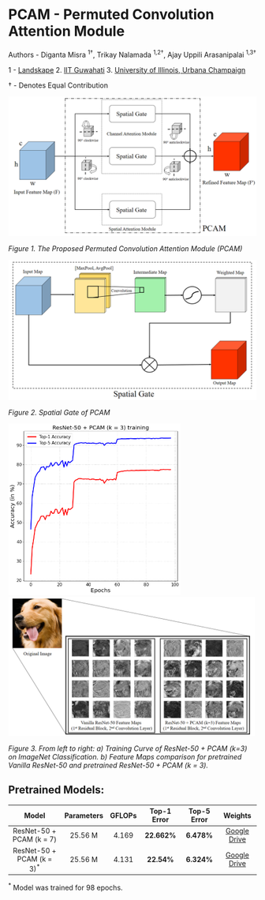 # PCAM - Permuted Convolution Attention Module

Authors - Diganta Misra <sup>1†</sup>, Trikay Nalamada <sup>1,2†</sup>, Ajay Uppili Arasanipalai <sup>1,3†</sup>

1 - [Landskape](https://www.landskape.org/)     2. [IIT Guwahati](https://rose.ntu.edu.sg/Pages/Home.aspx)   3. [University of Illinois, Urbana Champaign](https://illinois.edu/)

† - Denotes Equal Contribution

<div style="text-align:center"><img src ="figures/pbam.png"  width="1000"/></div>
<p>
    <em>Figure 1. The Proposed Permuted Convolution Attention Module (PCAM)</em>
</p>

<div style="text-align:center"><img src ="figures/spatial.png"  width="1000"/></div>
<p>
    <em>Figure 2. Spatial Gate of PCAM</em>
</p>

<p float="left">
  <img src ="figures/PCAM(k=3).png"  width="350"/>
  <img src ="figures/featuremap.png"  width="500"/>
</p>
<p>
    <em>Figure 3. From left to right:  a) Training Curve of ResNet-50 + PCAM (k=3) on ImageNet Classification. b) Feature Maps comparison for pretrained Vanilla ResNet-50 and pretrained ResNet-50 + PCAM (k = 3). </em>
</p>


## Pretrained Models:

|Model|Parameters|GFLOPs|Top-1 Error|Top-5 Error|Weights|
|:---:|:---:|:---:|:---:|:---:|:---:|
|ResNet-50 + PCAM (k = 7)|25.56 M|4.169|**22.662%**|**6.478%**|[Google Drive](https://drive.google.com/file/d/1wjQgkdqkUhnk_USq9e_fDwy62s64_Sq-/view)|
|ResNet-50 + PCAM (k = 3)<sup>*</sup>|25.56 M|4.131|**22.54%**|**6.324%**|[Google Drive](https://drive.google.com/file/d/1UX3q8gaherNJMhsd20vsgPjLXUIbZdKS/view?usp=sharing)|

<sup>*</sup> Model was trained for 98 epochs. 
